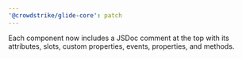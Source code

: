 ```yaml
---
'@crowdstrike/glide-core': patch
---
```


Each component now includes a JSDoc comment at the top with its attributes, slots, custom properties, events, properties, and methods.
